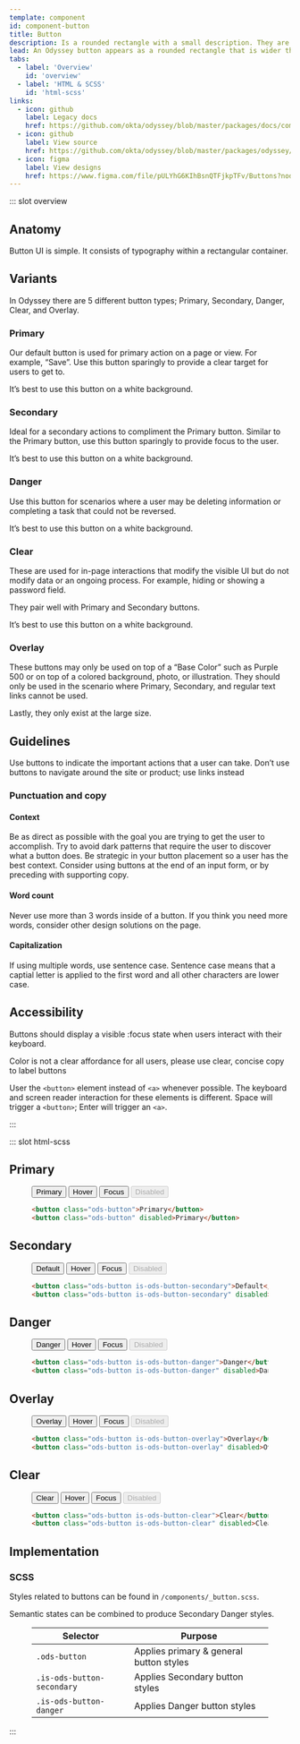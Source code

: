 ```yaml
---
template: component
id: component-button
title: Button
description: Is a rounded rectangle with a small description. They are used for in-page interactions like form submissions.
lead: An Odyssey button appears as a rounded rectangle that is wider than it is tall, with a descriptive caption inflexs center. Users press the button by clicking it with a pointer controlled by a mouse, keystrokes can also be used to execute the command of a button.
tabs:
  - label: 'Overview'
    id: 'overview'
  - label: 'HTML & SCSS'
    id: 'html-scss'
links:
  - icon: github
    label: Legacy docs
    href: https://github.com/okta/odyssey/blob/master/packages/docs/components/button.md
  - icon: github
    label: View source
    href: https://github.com/okta/odyssey/blob/master/packages/odyssey/src/scss/components/_button.scss
  - icon: figma
    label: View designs
    href: https://www.figma.com/file/pULYhG6KIhBsnQTFjkpTFv/Buttons?node-id=2660%3A365
---
```


::: slot overview

## Anatomy

<Description>

Button UI is simple. It consists of typography within a rectangular container.

</Description>

<Anatomy img="/images/anatomy-button-1.svg" />

<Anatomy img="/images/anatomy-button-2.svg" />

## Variants

<Description>

In Odyssey there are 5 different button types; Primary, Secondary, Danger, Clear, and Overlay.

</Description>

### Primary

<Description>

Our default button is used for primary action on a page or view. For example, “Save”. Use this button sparingly to provide a clear target for users to get to. 

It’s best to use this button on a white background.

</Description>

<Visual>
  <template>
    <button class="ods-button">Default</button>
    <button class="ods-button is-ods-button-hover">Hover</button>
    <button class="ods-button is-ods-button-focus">Focus</button>
    <button disabled="disabled" class="ods-button">Disabled</button>
  </template>
</Visual>



### Secondary

<Description>

Ideal for a secondary actions to compliment the Primary button. Similar to the Primary button, use this button sparingly to provide focus to the user. 

It’s best to use this button on a white background.

</Description>

<Visual>
  <template>
    <button class="ods-button is-ods-button-secondary">Default</button>
    <button class="ods-button is-ods-button-secondary is-ods-button-hover">Hover</button>
    <button class="ods-button is-ods-button-secondary is-ods-button-focus">Focus</button>
    <button disabled="disabled" class="ods-button is-ods-button-secondary">Disabled</button>
  </template>
</Visual>

### Danger

<Description>

Use this button for scenarios where a user may be deleting information or completing a task that could not be reversed. 

It’s best to use this button on a white background.

</Description>

<Visual>
  <template>
    <button class="ods-button is-ods-button-danger">Default</button>
    <button class="ods-button is-ods-button-danger is-ods-button-hover">Hover</button>
    <button class="ods-button is-ods-button-danger is-ods-button-focus">Focus</button>
    <button disabled="disabled" class="ods-button is-ods-button-danger">Disabled</button>
  </template>
</Visual>

### Clear

<Description>

These are used for in-page interactions that modify the visible UI but do not modify data or an ongoing process. For example, hiding or showing a password field. 

They pair well with Primary and Secondary buttons. 

It’s best to use this button on a white background.

</Description>

<Visual>
  <template>
    <button class="ods-button is-ods-button-clear">Default</button>
    <button class="ods-button is-ods-button-clear is-ods-button-hover">Hover</button>
    <button class="ods-button is-ods-button-clear is-ods-button-focus">Focus</button>
    <button disabled="disabled" class="ods-button is-ods-button-clear">Disabled</button>
  </template>
</Visual>


### Overlay

<Description>

These buttons may only be used on top of a “Base Color” such as Purple 500 or on top of a colored background, photo, or illustration. They should only be used in the scenario where Primary, Secondary, and regular text links cannot be used.

Lastly, they only exist at the large size.

</Description>

<Visual>
  <template>
    <button class="ods-button is-ods-button-overlay">Default</button>
    <button class="ods-button is-ods-button-overlay is-ods-button-hover">Hover</button>
    <button class="ods-button is-ods-button-overlay is-ods-button-focus">Focus</button>
    <button disabled="disabled" class="ods-button is-ods-button-overlay">Disabled</button>
  </template>
</Visual>

## Guidelines

<Description>

Use buttons to indicate the important actions that a user can take. Don’t use buttons to navigate around the site or product; use links instead

</Description>

### Punctuation and copy

#### Context

<Description>

Be as direct as possible with the goal you are trying to get the user to accomplish. Try to avoid dark patterns that require the user to discover what a button does. Be strategic in your button placement so a user has the best context. Consider using buttons at the end of an input form, or by preceding with supporting copy.

</Description>

<Visual variant="positive">
  <template>
    <button class="ods-button">Download report</button>
  </template>
</Visual>

<Visual variant="negative">
  <template>
    <button class="ods-button">Download</button>
  </template>
</Visual>

#### Word count

<Description>

Never use more than 3 words inside of a button. If you think you need more words, consider other design solutions on the page.

</Description>

<Visual variant="positive">
  <template>
    <button class="ods-button">Download report</button>
  </template>
</Visual>

<Visual variant="negative">
  <template>
    <button class="ods-button">Download most recent report</button>
  </template>
</Visual>

#### Capitalization

<Description>

If using multiple words, use sentence case. Sentence case means that a captial letter is applied to the first word and all other characters are lower case.

</Description>

<Visual variant="positive">
  <template>
    <button class="ods-button">Download report</button>
  </template>
</Visual>

<Visual variant="negative">
  <template>
    <button class="ods-button">Download Report</button>
  </template>
</Visual>

## Accessibility

<Description>

Buttons should display a visible :focus state when users interact with their keyboard.

Color is not a clear affordance for all users, please use clear, concise copy to label buttons

User the `<button>` element instead of `<a>` whenever possible. The keyboard and screen reader interaction for these elements is different. Space will trigger a `<button>`; Enter will trigger an `<a>`.

</Description>

:::

::: slot html-scss

## Primary

<figure class="docs-example">
  <div class="docs-example--rendered">
    <button class="ods-button">Primary</button>
    <button class="ods-button is-ods-button-hover">Hover</button>
    <button class="ods-button is-ods-button-focus">Focus</button>
    <button class="ods-button" disabled>Disabled</button>
  </div>

  ```html
  <button class="ods-button">Primary</button>
  <button class="ods-button" disabled>Primary</button>
  ```
</figure>

## Secondary

<figure class="docs-example">
  <div class="docs-example--rendered">
    <button class="ods-button is-ods-button-secondary">Default</button>
    <button class="ods-button is-ods-button-secondary is-ods-button-hover">Hover</button>
    <button class="ods-button is-ods-button-secondary is-ods-button-focus">Focus</button>
    <button class="ods-button is-ods-button-secondary" disabled>Disabled</button>
  </div>

  ```html
  <button class="ods-button is-ods-button-secondary">Default</button>
  <button class="ods-button is-ods-button-secondary" disabled>Default</button>
  ```
</figure>

## Danger

<figure class="docs-example">
  <div class="docs-example--rendered">
    <button class="ods-button is-ods-button-danger">Danger</button>
    <button class="ods-button is-ods-button-danger is-ods-button-hover">Hover</button>
    <button class="ods-button is-ods-button-danger is-ods-button-focus">Focus</button>
    <button class="ods-button is-ods-button-danger" disabled>Disabled</button>
  </div>

  ```html
  <button class="ods-button is-ods-button-danger">Danger</button>
  <button class="ods-button is-ods-button-danger" disabled>Danger</button>
  ```
</figure>

## Overlay

<figure class="docs-example">
  <div class="docs-example--rendered is-rendered-success">
    <button class="ods-button is-ods-button-overlay">Overlay</button>
    <button class="ods-button is-ods-button-overlay is-ods-button-hover">Hover</button>
    <button class="ods-button is-ods-button-overlay is-ods-button-focus">Focus</button>
    <button class="ods-button is-ods-button-overlay" disabled>Disabled</button>
  </div>

  ```html
  <button class="ods-button is-ods-button-overlay">Overlay</button>
  <button class="ods-button is-ods-button-overlay" disabled>Overlay</button>
  ```
</figure>

## Clear

<figure class="docs-example">
  <div class="docs-example--rendered">
    <button class="ods-button is-ods-button-clear">Clear</button>
    <button class="ods-button is-ods-button-clear is-ods-button-hover">Hover</button>
    <button class="ods-button is-ods-button-clear is-ods-button-focus">Focus</button>
    <button class="ods-button is-ods-button-clear" disabled>Disabled</button>
  </div>

  ```html
  <button class="ods-button is-ods-button-clear">Clear</button>
  <button class="ods-button is-ods-button-clear" disabled>Clear</button>
  ```
</figure>


## Implementation

### SCSS

<Description>

  Styles related to buttons can be found in `/components/_button.scss`.

  Semantic states can be combined to produce Secondary Danger styles.

  <figure class="ods-table--figure">
    <table class="ods-table">
      <thead>
        <tr>
          <th scope="column">
            Selector
          </th>
          <th scope="column">
            Purpose
          </th>
        </tr>
      </thead>
      <tbody>
        <tr>
          <td>
            <code>.ods-button</code>
          </td>
          <td>
            Applies primary & general button styles
          </td>
        </tr>
        <tr>
          <td>
            <code>.is-ods-button-secondary</code>
          </td>
          <td>
            Applies Secondary button styles
          </td>
        </tr>
        <tr>
          <td>
            <code>.is-ods-button-danger</code>
          </td>
          <td>
            Applies Danger button styles
          </td>
        </tr>
      </tbody>
    </table>
  </figure>

</Description>
:::
